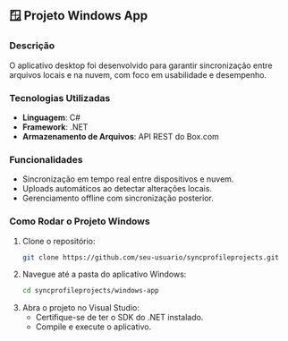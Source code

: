 ## 🪟 **Projeto Windows App**

### Descrição
O aplicativo desktop foi desenvolvido para garantir sincronização entre arquivos locais e na nuvem, com foco em usabilidade e desempenho.

### Tecnologias Utilizadas
- **Linguagem**: C#
- **Framework**: .NET
- **Armazenamento de Arquivos**: API REST do Box.com

### Funcionalidades
- Sincronização em tempo real entre dispositivos e nuvem.
- Uploads automáticos ao detectar alterações locais.
- Gerenciamento offline com sincronização posterior.

### Como Rodar o Projeto Windows
1. Clone o repositório:
   ```bash
   git clone https://github.com/seu-usuario/syncprofileprojects.git
   ```
2. Navegue até a pasta do aplicativo Windows:
   ```bash
   cd syncprofileprojects/windows-app
   ```
3. Abra o projeto no Visual Studio:
   - Certifique-se de ter o SDK do .NET instalado.
   - Compile e execute o aplicativo.
